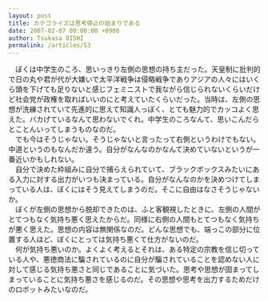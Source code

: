 ```yaml
---
layout: post
title: カテゴライズは思考停止の始まりである
date: 2007-02-07 00:00:00 +0900
author: Tsukasa OISHI
permalink: /articles/53
---
```



　ぼくは中学生のころ、思いっきり左側の思想の持ち主だった。天皇制に批判的で日の丸や君が代が大嫌いで太平洋戦争は侵略戦争でありアジアの人々にはいくら頭を下げても足りないと感じフェミニストで我ながら信じられないくらいだけど社会党が政権を取ればいいのにと考えていたくらいだった。当時は、左側の思想が洗練されていて先進的に思えて知識人っぽく、とても魅力的でカッコよく思えた。バカげているなんて思わないでくれ。中学生のころなんて、思いこんだらとことんいってしまうものなのだ。  
　でも今はそうじゃない。そうじゃないと言ったって右側というわけでもない。中道というのもなんだか違う。自分がなんなのかなんて決めていないというが一番近いかもしれない。  
　自分で決めた枠組みに自分で捕らえられていて、ブラックボックスみたいにある入力に対する出力がいつも決まっている。自分がなんなのかを決めつけてしまっている人は、ぼくにはそう見えてしまうのだ。そこに自由はなさそうじゃないか。  
　ぼくが左側の思想から脱却できたのは、ふと客観視したときに、左側の人間がとてつもなく気持ち悪く思えたからだ。同様に右側の人間もとてつもなく気持ちが悪く思えた。思想の内容は無関係なのだ。どんな思想でも、端っこの部分に位置する人ほど、ぼくにとっては気持ち悪くて仕方がないのだ。  
　何が気持ち悪いのか。よくよく考えるとそれは、ある特定の宗教を信じ切っている人や、悪徳商法に騙されているのに自分が騙されていることを認めない人に対して感じる気持ち悪さと同じであることに気づいた。思考や思想が固まってしまっていることに気持ち悪さを感じるのだ。その思想や思考を出力するためだけのロボットみたいなのだ。  

